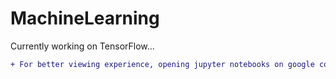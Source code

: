 # MachineLearning
 Currently working on TensorFlow...

```diff 
+ For better viewing experience, opening jupyter notebooks on google colab / jupyter or downloading is advised. 
```

